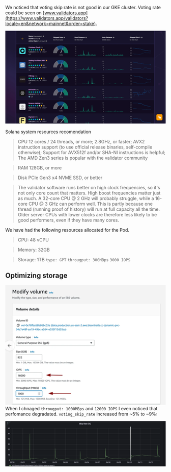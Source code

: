 We noticed that voting skip rate is not good in our GKE cluster. Voting rate could be seen on [www.validators.app](https://www.validators.app/validators?locale=en&network=mainnet&order=stake).

![](SolanaPerfomance.md-images/2023-06-13-18-11-06.webp)


Solana system resources recomendation

> CPU 12 cores / 24 threads, or more; 2.8GHz, or faster; AVX2 instruction support (to use official release binaries, self-compile otherwise); Support for AVX512f and/or SHA-NI instructions is helpful; The AMD Zen3 series is popular with the validator community

> RAM 128GB, or more

> Disk PCIe Gen3 x4 NVME SSD, or better


> The validator software runs better on high clock frequencies, so it's not only core count that matters. High boost frequencies matter just as much. A 32-core CPU @ 2 GHz will probably struggle, while a 16-core CPU @ 3 GHz can perform well. This is partly because one thread (running proof of history) will run at full capacity all the time. Older server CPUs with lower clocks are therefore less likely to be good performers, even if they have many cores.

We have had the following resources allocated for the Pod.

>CPU: 48 vCPU

>Memory: 32GB

>Storage: 1TB `type: GPT` `througput: 300MBps` `3000 IOPS`

## Optimizing storage

![](SolanaPerfomance.md-images/2023-06-13-16-06-29.webp)
When I chnaged `througput: 1000MBps` and `12000 IOPS` I even noticed that perfomance degradated. `voting_skip_rate` increased from ~5% to ~9%:

![](SolanaPerfomance.md-images/2023-06-13-15-55-41.webp)